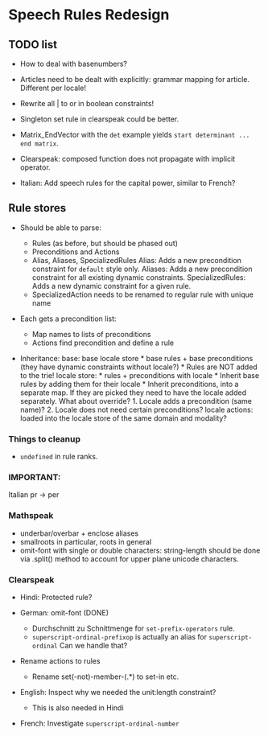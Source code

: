 # Speech Rules Redesign

## TODO list

* How to deal with basenumbers?
* Articles need to be dealt with explicitly: grammar mapping for
  article. Different per locale!


* Rewrite all | to or in boolean constraints!
* Singleton set rule in clearspeak could be better.

* Matrix_EndVector with the `det` example yields `start determinant ... end matrix`.
* Clearspeak: composed function does not propagate with implicit operator.
* Italian: Add speech rules for the capital power, similar to French?


## Rule stores

* Should be able to parse:
  * Rules (as before, but should be phased out)
  * Preconditions and Actions
  * Alias, Aliases, SpecializedRules
    Alias: Adds a new precondition constraint for `default` style only.
    Aliases: Adds a new precondition constraint for all existing dynamic constraints.
    SpecializedRules: Adds a new dynamic constraint for a given rule.
  * SpecializedAction needs to be renamed to regular rule with unique name
    
  

* Each gets a precondition list:
  * Map names to lists of preconditions
  * Actions find precondition and define a rule
  

* Inheritance:
  base: base locale store
      * base rules + base preconditions (they have dynamic constraints without locale?) 
      * Rules are NOT added to the trie!
  locale store: 
      * rules + preconditions with locale
      * Inherit base rules by adding them for their locale
      * Inherit preconditions, into a separate map. 
        If they are picked they need to have the locale added separately.
        What about override? 
        1. Locale adds a precondition (same name)?
        2. Locale does not need certain preconditions?
  locale actions: loaded into the locale store of the same domain and modality?


### Things to cleanup

* `undefined` in rule ranks.

### IMPORTANT:

Italian pr -> per

### Mathspeak

* underbar/overbar + enclose aliases
* smallroots in particular, roots in general
* omit-font with single or double characters: string-length should be done via
  .split() method to account for upper plane unicode characters.


### Clearspeak

* Hindi: Protected rule?
* German: omit-font (DONE)
    * Durchschnitt zu Schnittmenge for `set-prefix-operators` rule.
    * `superscript-ordinal-prefixop` is actually an alias for `superscript-ordinal` 
      Can we handle that?

* Rename actions to rules
    * Rename set(-not)-member-(.*) to set-in etc.


* English: Inspect why we needed the unit:length constraint?
    * This is also needed in Hindi

* French: Investigate `superscript-ordinal-number`


